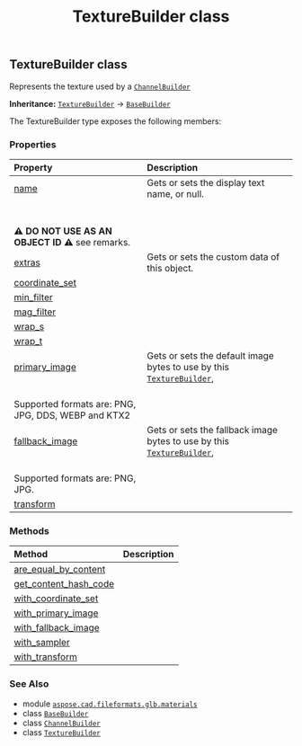 ﻿---
title: TextureBuilder class
second_title: Aspose.CAD for Python via .NET API References
description: 
type: docs
weight: 50
url: /python-net/aspose.cad.fileformats.glb.materials/texturebuilder/
is_root: false
---

## TextureBuilder class

Represents the texture used by a [`ChannelBuilder`](/cad/python-net/aspose.cad.fileformats.glb.materials/channelbuilder)



**Inheritance:** [`TextureBuilder`](/cad/python-net/aspose.cad.fileformats.glb.materials/texturebuilder) → 
[`BaseBuilder`](/cad/python-net/aspose.cad.fileformats.glb.geometry/basebuilder)



The TextureBuilder type exposes the following members:

### Properties
| Property | Description |
| :- | :- |
| [name](/cad/python-net/aspose.cad.fileformats.glb.materials/texturebuilder/name) | Gets or sets the display text name, or null.<br/><br/>**⚠️ DO NOT USE AS AN OBJECT ID ⚠️**  see remarks. |
| [extras](/cad/python-net/aspose.cad.fileformats.glb.materials/texturebuilder/extras) | Gets or sets the custom data of this object. |
| [coordinate_set](/cad/python-net/aspose.cad.fileformats.glb.materials/texturebuilder/coordinate_set) |  |
| [min_filter](/cad/python-net/aspose.cad.fileformats.glb.materials/texturebuilder/min_filter) |  |
| [mag_filter](/cad/python-net/aspose.cad.fileformats.glb.materials/texturebuilder/mag_filter) |  |
| [wrap_s](/cad/python-net/aspose.cad.fileformats.glb.materials/texturebuilder/wrap_s) |  |
| [wrap_t](/cad/python-net/aspose.cad.fileformats.glb.materials/texturebuilder/wrap_t) |  |
| [primary_image](/cad/python-net/aspose.cad.fileformats.glb.materials/texturebuilder/primary_image) | Gets or sets the default image bytes to use by this [`TextureBuilder`](/cad/python-net/aspose.cad.fileformats.glb.materials/texturebuilder),<br/>Supported formats are: PNG, JPG, DDS, WEBP and KTX2 |
| [fallback_image](/cad/python-net/aspose.cad.fileformats.glb.materials/texturebuilder/fallback_image) | Gets or sets the fallback image bytes to use by this [`TextureBuilder`](/cad/python-net/aspose.cad.fileformats.glb.materials/texturebuilder),<br/>Supported formats are: PNG, JPG. |
| [transform](/cad/python-net/aspose.cad.fileformats.glb.materials/texturebuilder/transform) |  |


### Methods
| Method | Description |
| :- | :- |
| [are_equal_by_content](/cad/python-net/aspose.cad.fileformats.glb.materials/texturebuilder/are_equal_by_content/#aspose.cad.fileformats.glb.materials.TextureBuilder-aspose.cad.fileformats.glb.materials.TextureBuilder) |  |
| [get_content_hash_code](/cad/python-net/aspose.cad.fileformats.glb.materials/texturebuilder/get_content_hash_code/#aspose.cad.fileformats.glb.materials.TextureBuilder) |  |
| [with_coordinate_set](/cad/python-net/aspose.cad.fileformats.glb.materials/texturebuilder/with_coordinate_set/#int) |  |
| [with_primary_image](/cad/python-net/aspose.cad.fileformats.glb.materials/texturebuilder/with_primary_image/#aspose.cad.fileformats.glb.materials.ImageBuilder) |  |
| [with_fallback_image](/cad/python-net/aspose.cad.fileformats.glb.materials/texturebuilder/with_fallback_image/#aspose.cad.fileformats.glb.materials.ImageBuilder) |  |
| [with_sampler](/cad/python-net/aspose.cad.fileformats.glb.materials/texturebuilder/with_sampler/#aspose.cad.fileformats.glb.TextureWrapMode-aspose.cad.fileformats.glb.TextureWrapMode-aspose.cad.fileformats.glb.TextureMipMapFilter-aspose.cad.fileformats.glb.TextureInterpolationFilter) |  |
| [with_transform](/cad/python-net/aspose.cad.fileformats.glb.materials/texturebuilder/with_transform/#float-float-float-float-float-Nullable<int>) |  |



### See Also
* module [`aspose.cad.fileformats.glb.materials`](..)
* class [`BaseBuilder`](/cad/python-net/aspose.cad.fileformats.glb.geometry/basebuilder)
* class [`ChannelBuilder`](/cad/python-net/aspose.cad.fileformats.glb.materials/channelbuilder)
* class [`TextureBuilder`](/cad/python-net/aspose.cad.fileformats.glb.materials/texturebuilder)
